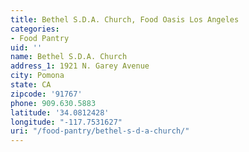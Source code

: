 ```yaml
---
title: Bethel S.D.A. Church, Food Oasis Los Angeles
categories:
- Food Pantry
uid: ''
name: Bethel S.D.A. Church
address_1: 1921 N. Garey Avenue
city: Pomona
state: CA
zipcode: '91767'
phone: 909.630.5883
latitude: '34.0812428'
longitude: "-117.7531627"
uri: "/food-pantry/bethel-s-d-a-church/"
---
```


